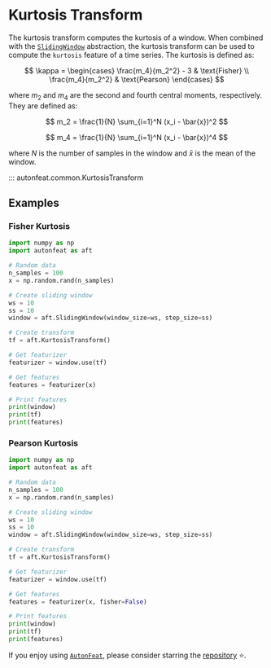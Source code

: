 # Kurtosis Transform

The kurtosis transform computes the kurtosis of a window. When combined with the [`SlidingWindow`](../core/fixed_window.md) abstraction, the kurtosis transform can be used to compute the `kurtosis` feature of a time series. The kurtosis is defined as:

$$
\kappa = \begin{cases}
\frac{m_4}{m_2^2} - 3 & \text{Fisher} \\
\frac{m_4}{m_2^2} & \text{Pearson}
\end{cases}
$$

where $m_2$ and $m_4$ are the second and fourth central moments, respectively. They are defined as:

$$
m_2 = \frac{1}{N} \sum_{i=1}^N (x_i - \bar{x})^2
$$

$$
m_4 = \frac{1}{N} \sum_{i=1}^N (x_i - \bar{x})^4
$$

where $N$ is the number of samples in the window and $\bar{x}$ is the mean of the window.

::: autonfeat.common.KurtosisTransform
      

## Examples

### Fisher Kurtosis

```python
import numpy as np
import autonfeat as aft

# Random data
n_samples = 100
x = np.random.rand(n_samples)

# Create sliding window
ws = 10
ss = 10
window = aft.SlidingWindow(window_size=ws, step_size=ss)

# Create transform
tf = aft.KurtosisTransform()

# Get featurizer
featurizer = window.use(tf)

# Get features
features = featurizer(x)

# Print features
print(window)
print(tf)
print(features)
```

### Pearson Kurtosis

```python
import numpy as np
import autonfeat as aft

# Random data
n_samples = 100
x = np.random.rand(n_samples)

# Create sliding window
ws = 10
ss = 10
window = aft.SlidingWindow(window_size=ws, step_size=ss)

# Create transform
tf = aft.KurtosisTransform()

# Get featurizer
featurizer = window.use(tf)

# Get features
features = featurizer(x, fisher=False)

# Print features
print(window)
print(tf)
print(features)
```

If you enjoy using [`AutonFeat`](../../index.md), please consider starring the [repository](https://github.com/autonlab/AutonFeat) ⭐️.